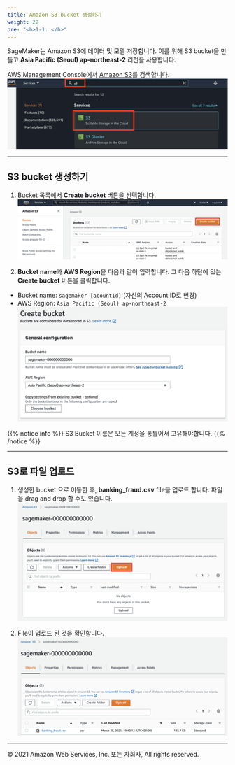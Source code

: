 ```yaml
---
title: Amazon S3 bucket 생성하기
weight: 22
pre: "<b>1-1. </b>"
---
```


SageMaker는 Amazon S3에 데이터 및 모델 저장합니다. 이를 위해 S3 bucket을 만들고 **Asia Pacific (Seoul) ap-northeast-2** 리전을 사용합니다.

AWS Management Console에서 [Amazon S3](https://s3.console.aws.amazon.com/s3/home)를 검색합니다.
![s3](./images/s3.png)

---

## S3 bucket 생성하기

1. Bucket 목록에서 **Create bucket** 버튼을 선택합니다.
![snapshoot](./images/create-bucket.png)

2. **Bucket name**과 **AWS Region**을 다음과 같이 입력합니다. 그 다음 하단에 있는 **Create bucket** 버튼을 클릭합니다.  
 
- Bucket name: `sagemaker-[acountId]` (자신의 Account ID로 변경)
- AWS Region: `Asia Pacific (Seoul) ap-northeast-2`
![snapshoot](./images/set-config.png)

{{% notice info %}}
S3 Bucket 이름은 모든 계정을 통틀어서 고유해야합니다.
{{% /notice %}} 

---
## S3로 파일 업로드

1. 생성한 bucket 으로 이동한 후, **banking_fraud.csv** file을 업로드 합니다. 파일을 drag and drop 할 수도 있습니다.
![snapshoot](./images/upload.png)

2. File이 업로드 된 것을 확인합니다.
![snapshoot](./images/result.png)

---

© 2021 Amazon Web Services, Inc. 또는 자회사, All rights reserved.
